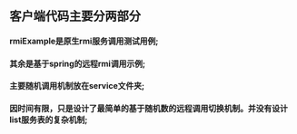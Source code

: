 <h2>客户端代码主要分两部分</h2>
<h4>rmiExample是原生rmi服务调用测试用例;</h4>
<h4>其余是基于spring的远程rmi调用示例;</h4>
<h4>主要随机调用机制放在service文件夹;</h4>
<h4>因时间有限，只是设计了最简单的基于随机数的远程调用切换机制。并没有设计list服务表的复杂机制;</h4>
